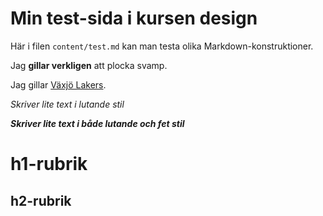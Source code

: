 ---
---

Min test-sida i kursen design
=========================

Här i filen `content/test.md` kan man testa olika Markdown-konstruktioner.

Jag **gillar verkligen** att plocka svamp.

Jag gillar [Växjö Lakers](https://www.vaxjolakers.se).

*Skriver lite text i lutande stil*

***Skriver lite text i både lutande och fet stil***

h1-rubrik
=========

h2-rubrik
--------
